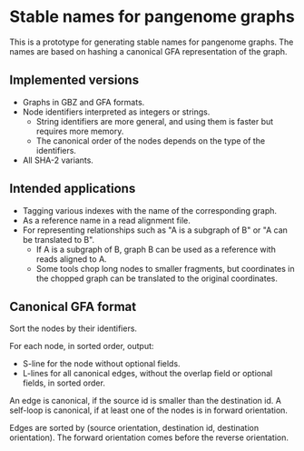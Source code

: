 # Stable names for pangenome graphs

This is a prototype for generating stable names for pangenome graphs.
The names are based on hashing a canonical GFA representation of the graph.

## Implemented versions

* Graphs in GBZ and GFA formats.
* Node identifiers interpreted as integers or strings.
    * String identifiers are more general, and using them is faster but requires more memory.
    * The canonical order of the nodes depends on the type of the identifiers.
* All SHA-2 variants.

## Intended applications

* Tagging various indexes with the name of the corresponding graph.
* As a reference name in a read alignment file.
* For representing relationships such as "A is a subgraph of B" or "A can be translated to B".
    * If A is a subgraph of B, graph B can be used as a reference with reads aligned to A.
    * Some tools chop long nodes to smaller fragments, but coordinates in the chopped graph can be translated to the original coordinates.

## Canonical GFA format

Sort the nodes by their identifiers.

For each node, in sorted order, output:

* S-line for the node without optional fields.
* L-lines for all canonical edges, without the overlap field or optional fields, in sorted order.

An edge is canonical, if the source id is smaller than the destination id.
A self-loop is canonical, if at least one of the nodes is in forward orientation.

Edges are sorted by (source orientation, destination id, destination orientation).
The forward orientation comes before the reverse orientation.
